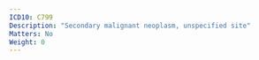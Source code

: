 ```yaml
---
ICD10: C799
Description: "Secondary malignant neoplasm, unspecified site"
Matters: No
Weight: 0
---
```


